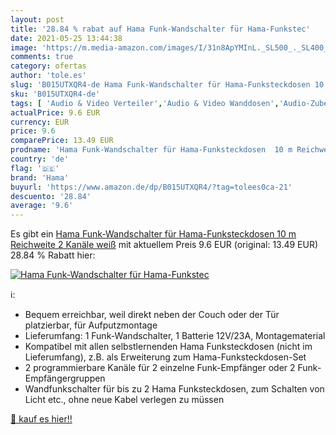 ```yaml
---
layout: post
title: '28.84 % rabat auf Hama Funk-Wandschalter für Hama-Funkstec'
date: 2021-05-25 13:44:38
image: 'https://m.media-amazon.com/images/I/31n8ApYMInL._SL500_._SL400_.jpg'
comments: true
category: ofertas
author: 'tole.es'
slug: 'B015UTXQR4-de Hama Funk-Wandschalter für Hama-Funksteckdosen 10 m...'
sku: 'B015UTXQR4-de'
tags: [ 'Audio & Video Verteiler','Audio & Video Wanddosen','Audio-Zubehör','Elektronik & Foto','Hifi & Audio','hama', ]
actualPrice: 9.6 EUR
currency: EUR
price: 9.6
comparePrice: 13.49 EUR
prodname: 'Hama Funk-Wandschalter für Hama-Funksteckdosen  10 m Reichweite  2 Kanäle  weiß'
country: 'de'
flag: '🇩🇪'
brand: 'Hama'
buyurl: 'https://www.amazon.de/dp/B015UTXQR4/?tag=tolees0ca-21'
descuento: '28.84'
average: '9.6'
---
```


Es gibt ein [Hama Funk-Wandschalter für Hama-Funksteckdosen  10 m Reichweite  2 Kanäle  weiß](https://www.amazon.de/dp/B015UTXQR4/?tag=tolees0ca-21) mit aktuellem Preis 9.6 EUR (original: 13.49 EUR) 28.84 % Rabatt hier:

[![Hama Funk-Wandschalter für Hama-Funkstec](https://m.media-amazon.com/images/I/31n8ApYMInL._SL500_._SL400_.jpg)](https://www.amazon.de/dp/B015UTXQR4/?tag=tolees0ca-21)

ℹ️:

- Bequem erreichbar, weil direkt neben der Couch oder der Tür platzierbar, für Aufputzmontage
- Lieferumfang: 1 Funk-Wandschalter, 1 Batterie 12V/23A, Montagematerial
- Kompatibel mit allen selbstlernenden Hama Funksteckdosen (nicht im Lieferumfang), z.B. als Erweiterung zum Hama-Funksteckdosen-Set
- 2 programmierbare Kanäle für 2 einzelne Funk-Empfänger oder 2 Funk-Empfängergruppen
- Wandfunkschalter für bis zu 2 Hama Funksteckdosen, zum Schalten von Licht etc., ohne neue Kabel verlegen zu müssen

[🛒 kauf es hier!!](https://www.amazon.de/dp/B015UTXQR4/?tag=tolees0ca-21)
